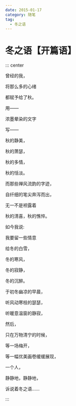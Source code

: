 ```yaml
---
date: 2015-01-17
category: 随笔
tag:
  - 冬之语
---
```


# 冬之语【开篇语】

::: center

曾经的我，

将那么多的心绪

都赋予给了秋。

用——

浓墨晕染的文字

写——

秋的静美，

秋的萧瑟，

秋的多情，

秋的恬淡。

而那些禅风流韵的字迹，

自纤细的笔尖奔泻而出，

无一不是袒露着

秋的清喜，秋的憔悴。

如今我说:

我要留一些情意

给冬的白雪，

冬的寒风，

冬的寂静，

冬的沉醉。

于初冬幽凉的早晨，

听风动寒枝的瑟瑟，

听暖意温窗的静寂，

然后，

只在万物清宁的时候，

等一场梅开，

等一幅优美画卷缓缓展现，

一个人，

静静地，静静地，

诉说着冬之语……

:::
